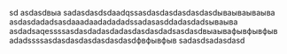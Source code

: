 sd
asdasdвыа
sadasdasdsdaadqssasdasdasdasdasdasdываываываыва
asdasdadadsasdaaadaadadadadssadasasddadasdadsываыва
asdadsaqessssasdasdadasdadasdasdasdadsasdasdвыаывафывфывфыв
adadssssasdasdasdasdasdasdasdфвфывфыв
sadasdsadasdasd
